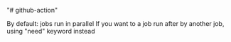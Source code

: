 "# github-action"

By default: jobs run in parallel
If you want to a job run after by another job, using "need"  keyword instead